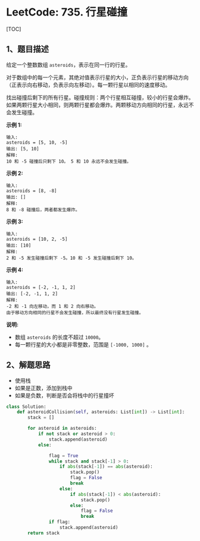 # LeetCode: 735. 行星碰撞

[TOC]

## 1、题目描述

给定一个整数数组 `asteroids`，表示在同一行的行星。

对于数组中的每一个元素，其绝对值表示行星的大小，正负表示行星的移动方向（正表示向右移动，负表示向左移动）。每一颗行星以相同的速度移动。

找出碰撞后剩下的所有行星。碰撞规则：两个行星相互碰撞，较小的行星会爆炸。如果两颗行星大小相同，则两颗行星都会爆炸。两颗移动方向相同的行星，永远不会发生碰撞。

**示例 1:**

```
输入: 
asteroids = [5, 10, -5]
输出: [5, 10]
解释: 
10 和 -5 碰撞后只剩下 10。 5 和 10 永远不会发生碰撞。
```


**示例 2:**

```
输入: 
asteroids = [8, -8]
输出: []
解释: 
8 和 -8 碰撞后，两者都发生爆炸。
```


**示例 3:**

```
输入: 
asteroids = [10, 2, -5]
输出: [10]
解释: 
2 和 -5 发生碰撞后剩下 -5。10 和 -5 发生碰撞后剩下 10。
```


**示例 4:**

```
输入: 
asteroids = [-2, -1, 1, 2]
输出: [-2, -1, 1, 2]
解释: 
-2 和 -1 向左移动，而 1 和 2 向右移动。
由于移动方向相同的行星不会发生碰撞，所以最终没有行星发生碰撞。
```


**说明:**

-   数组 `asteroids` 的长度不超过 `10000`。
-   每一颗行星的大小都是非零整数，范围是 `[-1000, 1000]` 。



## 2、解题思路

-   使用栈
-   如果是正数，添加到栈中
-   如果是负数，判断是否会将栈中的行星撞坏



```python
class Solution:
    def asteroidCollision(self, asteroids: List[int]) -> List[int]:
        stack = []

        for asteroid in asteroids:
            if not stack or asteroid > 0:
                stack.append(asteroid)
            else:

                flag = True
                while stack and stack[-1] > 0:
                    if abs(stack[-1]) == abs(asteroid):
                        stack.pop()
                        flag = False
                        break
                    else:
                        if abs(stack[-1]) < abs(asteroid):
                            stack.pop()
                        else:
                            flag = False
                            break
                if flag:
                    stack.append(asteroid)
        return stack
```

